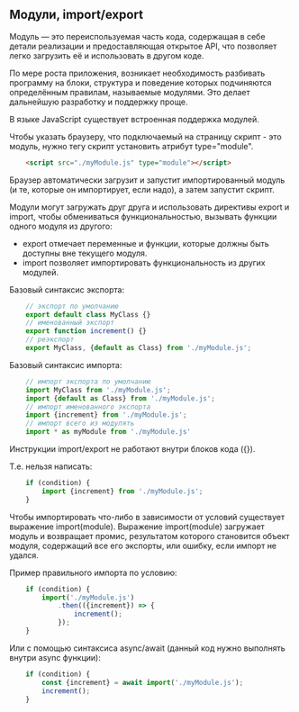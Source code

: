 ## Модули, import/export

Модуль — это переиспользуемая часть кода, содержащая в себе детали реализации и предоставляющая открытое API, что позволяет легко загрузить её и использовать в другом коде.

По мере роста приложения, возникает необходимость разбивать программу на блоки, структура и поведение которых подчиняются определённым правилам, называемые модулями. Это делает дальнейшую разработку и поддержку проще.



В языке JavaScript существует встроенная поддержка модулей.

Чтобы указать браузеру, что подключаемый на страницу скрипт - это модуль, нужно тегу скрипт установить атрибут type="module".

```html
    <script src="./myModule.js" type="module"></script>
```

Браузер автоматически загрузит и запустит импортированный модуль (и те, которые он импортирует, если надо), а затем запустит скрипт.

Модули могут загружать друг друга и использовать директивы export и import, чтобы обмениваться функциональностью, вызывать функции одного модуля из другого:

* export отмечает переменные и функции, которые должны быть доступны вне текущего модуля.
* import позволяет импортировать функциональность из других модулей.

Базовый синтаксис экспорта:

```javascript
    // экспорт по умолчанию
    export default class MyClass {}
    // именованный экспорт
    export function increment() {}
    // реэкспорт
    export MyClass, {default as Class} from './myModule.js';
```


Базовый синтаксис импорта:

```javascript
    // импорт экспорта по умолчанию
    import MyClass from './myModule.js';
    import {default as Class} from './myModule.js';
    // импорт именованного экспорта
    import {increment} from './myModule.js';
    // импорт всего из модулять
    import * as myModule from './myModule.js'
```

Инструкции import/export не работают внутри блоков кода ({}).

Т.е. нельзя написать:

```javascript
    if (condition) {
        import {increment} from './myModule.js';
    }
```

Чтобы импортировать что-либо в зависимости от условий существует выражение import(module). Выражение import(module) загружает модуль и возвращает промис, результатом которого становится объект модуля, содержащий все его экспорты, или ошибку, если импорт не удался.

Пример правильного импорта по условию:

```javascript
    if (condition) {
        import('./myModule.js')
            .then(({increment}) => {
                increment();
            });
    }
```

Или с помощью синтаксиса async/await (данный код нужно выполнять внутри async функции):

```javascript
    if (condition) {
        const {increment} = await import('./myModule.js');
        increment();
    }
```